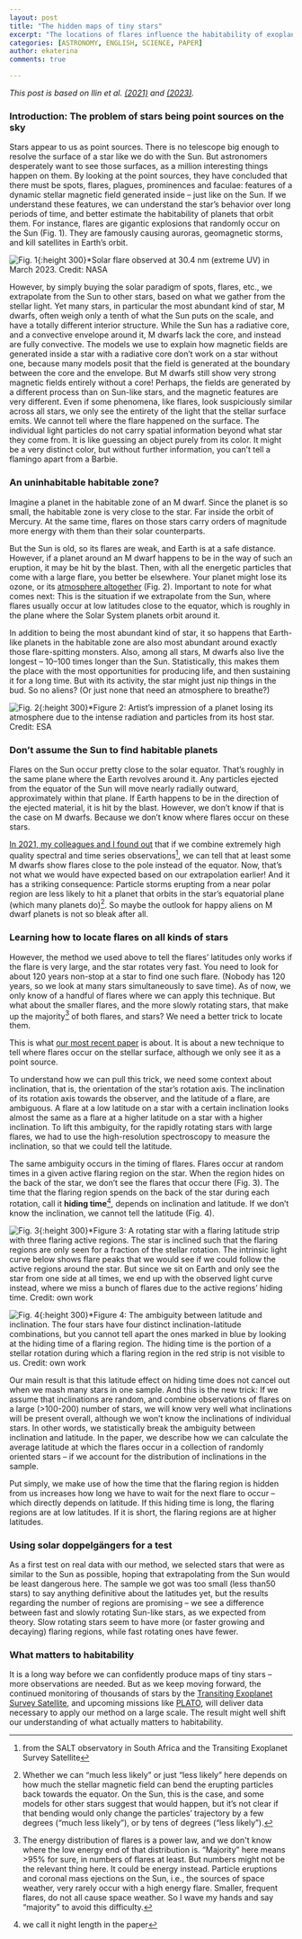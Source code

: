 ```yaml
---
layout: post
title: "The hidden maps of tiny stars"
excerpt: "The locations of flares influence the habitability of exoplanet, but it is tricky to tell them on stars that look like points on the sky to us. We came up with two tricks how we can do it anyways."
categories: [ASTRONOMY, ENGLISH, SCIENCE, PAPER]
author: ekaterina
comments: true

---
```


_This post is based on Ilin et al. [(2021)](https://ui.adsabs.harvard.edu/abs/2021MNRAS.507.1723I) and [(2023)](https://ui.adsabs.harvard.edu/abs/2023MNRAS.tmp.1649I/abstract)._

### Introduction: The problem of stars being point sources on the sky

Stars appear to us as point sources. There is no telescope big enough to resolve the surface of a star like we do with the Sun. But astronomers desperately want to see those surfaces, as a million interesting things happen on them. By looking at the point sources, they have concluded that there must be spots, flares, plagues, prominences and faculae: features of a dynamic stellar magnetic field generated inside – just like on the Sun. If we understand these features, we can understand the star’s behavior over long periods of time, and better estimate the habitability of planets that orbit them. For instance, flares are gigantic explosions that randomly occur on the Sun (Fig. 1). They are famously causing auroras, geomagnetic storms, and kill satellites in Earth’s orbit.


![Fig. 1](https://blogs.nasa.gov/solarcycle25/wp-content/uploads/sites/304/2023/03/Mar32023_X2_304.gif){:height 300}*Solar flare observed at 30.4 nm (extreme UV) in March 2023. Credit: NASA 


However, by simply buying the solar paradigm of spots, flares, etc., we extrapolate from the Sun to other stars, based on what we gather from the stellar light. Yet many stars, in particular the most abundant kind of star, M dwarfs, often weigh only a tenth of what the Sun puts on the scale, and have a totally different interior structure. While the Sun has a radiative core, and a convective envelope around it, M dwarfs lack the core, and instead are fully convective. The models we use to explain how magnetic fields are generated inside a star with a radiative core don’t work on a star without one, because many models posit that the field is generated at the boundary between the core and the envelope. But M dwarfs still show very strong magnetic fields entirely without a core! Perhaps, the fields are generated by a different process than on Sun-like stars, and the magnetic features are very different. Even if some phenomena, like flares, look suspiciously similar across all stars, we only see the entirety of the light that the stellar surface emits. We cannot tell where the flare happened on the surface. The individual light particles do not carry spatial information beyond what star they come from. It is like guessing an object purely from its color. It might be a very distinct color, but without further information, you can’t tell a flamingo apart from a Barbie.

### An uninhabitable habitable zone?

Imagine a planet in the habitable zone of an M dwarf. Since the planet is so small, the habitable zone is very close to the star. Far inside the orbit of Mercury. At the same time, flares on those stars carry orders of magnitude more energy with them than their solar counterparts.

But the Sun is old, so its flares are weak, and Earth is at a safe distance. However, if a planet around an M dwarf happens to be in the way of such an eruption, it may be hit by the blast. Then, with all the energetic particles that come with a large flare, you better be elsewhere. Your planet might lose its ozone, or its [atmosphere altogether](https://astrobites.org/2022/11/28/evaporating-exoplanet/) (Fig. 2). Important to note for what comes next: This is the situation if we extrapolate from the Sun, where flares usually occur at low latitudes close to the equator, which is roughly in the plane where the Solar System planets orbit around it.

In addition to being the most abundant kind of star, it so happens that Earth-like planets in the habitable zone are also most abundant around exactly those flare-spitting monsters. Also, among all stars, M dwarfs also live the longest – 10–100 times longer than the Sun. Statistically, this makes them the place with the most opportunities for producing life, and then sustaining it for a long time. But with its activity, the star might just nip things in the bud. So no aliens? (Or just none that need an atmosphere to breathe?)


![Fig. 2](https://www.esa.int/var/esa/storage/images/esa_multimedia/images/2006/11/artist_s_impression_of_evaporating_exoplanet/9709020-3-eng-GB/Artist_s_impression_of_evaporating_exoplanet_pillars.jpg){:height 300}*Figure 2: Artist’s impression of a planet losing its atmosphere due to the intense radiation and particles from its host star. Credit: ESA


### Don’t assume the Sun to find habitable planets

Flares on the Sun occur pretty close to the solar equator. That’s roughly in the same plane where the Earth revolves around it. Any particles ejected from the equator of the Sun will move nearly radially outward, approximately within that plane. If Earth happens to be in the direction of the ejected material, it is hit by the blast. However, we don’t know if that is the case on M dwarfs. Because we don’t know where flares occur on these stars.

[In 2021, my colleagues and I found out](https://ui.adsabs.harvard.edu/abs/2021MNRAS.507.1723I) that if we combine extremely high quality spectral and time series observations[^1], we can tell that at least some M dwarfs show flares close to the pole instead of the equator. Now, that’s not what we would have expected based on our extrapolation earlier! And it has a striking consequence: Particle storms erupting from a near polar region are less likely to hit a planet that orbits in the star’s equatorial plane (which many planets do)[^2]. So maybe the outlook for happy aliens on M dwarf planets is not so bleak after all. 

### Learning how to locate flares on all kinds of stars

However, the method we used above to tell the flares’ latitudes only works if the flare is very large, and the star rotates very fast. You need to look for about 120 years non-stop at a star to find one such flare. (Nobody has 120 years, so we look at many stars simultaneously to save time). As of now, we only know of a handful of flares where we can apply this technique. But what about the smaller flares, and the more slowly rotating stars, that make up the majority[^3] of both flares, and stars? We need a better trick to locate them.

This is what [our most recent paper](https://ui.adsabs.harvard.edu/abs/2023MNRAS.tmp.1649I/abstract) is about. It is about a new technique to tell where flares occur on the stellar surface, although we only see it as a point source.

To understand how we can pull this trick, we need some context about inclination, that is, the orientation of the star’s rotation axis. The inclination of its rotation axis towards the observer, and the latitude of a flare, are ambiguous. A flare at a low latitude on a star with a certain inclination looks almost the same as a flare at a higher latitude on a star with a higher inclination. To lift this ambiguity, for the rapidly rotating stars with large flares, we had to use the high-resolution spectroscopy to measure the inclination, so that we could tell the latitude. 

The same ambiguity occurs in the timing of flares. Flares occur at random times in a given active flaring region on the star. When the region hides on the back of the star, we don’t see the flares that occur there (Fig. 3). The time that the flaring region spends on the back of the star during each rotation, call it **hiding time**[^4], depends on inclination and latitude. If we don’t know the inclination, we cannot tell the latitude (Fig. 4). 


![Fig. 3](https://s3.amazonaws.com/adsabs-thumbnails/seri/MNRAS/0523/stad1690/stad1690fig3.jpeg){:height 300}*Figure 3: A rotating star with a flaring latitude strip with three flaring active regions. The star is inclined such that the flaring regions are only seen for a fraction of the stellar rotation. The intrinsic light curve below shows flare peaks that we would see if we could follow the active regions around the star. But since we sit on Earth and only see the star from one side at all times, we end up with the observed light curve instead, where we miss a bunch of flares due to the active regions’ hiding time. Credit: own work


![Fig. 4](https://github.com/ekaterinailin/ekaterinailin.github.io/blob/master/img/2023_7_4.png?raw=true){:height 300}*Figure 4: The ambiguity between latitude and inclination. The four stars have four distinct inclination-latitude combinations, but you cannot tell apart the ones marked in blue by looking at the hiding time of a flaring region. The hiding time is the portion of a stellar rotation during which a flaring region in the red strip is not visible to us. Credit: own work

Our main result is that this latitude effect on hiding time does not cancel out when we mash many stars in one sample. And this is the new trick: If we assume that inclinations are random, and combine observations of flares on a large (>100-200) number of stars, we will know very well what inclinations will be present overall, although we won’t know the inclinations of individual stars. In other words, we statistically break the ambiguity between inclination and latitude. In the paper, we describe how we can calculate the average latitude at which the flares occur in a collection of randomly oriented stars – if we account for the distribution of inclinations in the sample.

Put simply, we make use of how the time that the flaring region is hidden from us increases how long we have to wait for the next flare to occur – which directly depends on latitude. If this hiding time is long, the flaring regions are at low latitudes. If it is short, the flaring regions are at higher latitudes. 

### Using solar doppelgängers for a test

As a first test on real data with our method, we selected stars that were as similar to the Sun as possible, hoping that extrapolating from the Sun would be least dangerous here. The sample we got was too small (less than50 stars) to say anything definitive about the latitudes yet, but the results regarding the number of regions are promising – we see a difference between fast and slowly rotating Sun-like stars, as we expected from theory. Slow rotating stars seem to have more (or faster growing and decaying) flaring regions, while fast rotating ones have fewer. 

### What matters to habitability 

It is a long way before we can confidently produce maps of tiny stars –  more observations are needed. But as we keep moving forward, the continued monitoring of thousands of stars by the [Transiting Exoplanet Survey Satellite](https://www.nasa.gov/content/about-tess/), and upcoming missions like [PLATO](https://platomission.com/), will deliver data necessary to apply our method on a large scale. The result might well shift our understanding of what actually matters to habitability.




[^1]: from the SALT observatory in South Africa and the Transiting Exoplanet Survey Satellite
[^2]: Whether we can “much less likely” or just “less likely” here depends on how much the stellar magnetic field can bend the erupting particles back towards the equator. On the Sun, this is the case, and some models for other stars suggest that would happen, but it’s not clear if that bending would only change the particles’ trajectory by a few degrees (“much less likely”), or by tens of degrees (“less likely”).
[^3]: The energy distribution of flares is a power law, and we don't know where the low energy end of that distribution is. “Majority” here means >95% for sure, in numbers of flares at least. But numbers might not be the relevant thing here. It could be energy instead. Particle eruptions and coronal mass ejections on the Sun, i.e., the sources of space weather, very rarely occur with a high energy flare. Smaller, frequent flares, do not all cause space weather. So I wave my hands and say “majority” to avoid this difficulty.
[^4]: we call it night length in the paper



